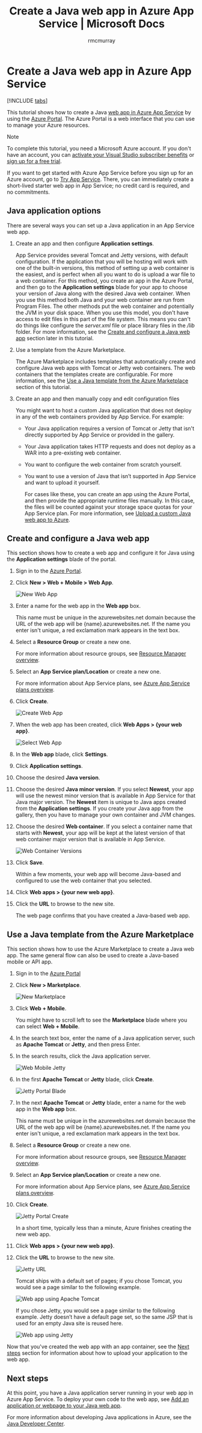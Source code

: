 ﻿---
title: Create a Java web app in Azure App Service | Microsoft Docs
description: This tutorial shows you how to deploy a Java web app to Azure App Service.
services: app-service\web
documentationcenter: java
author: rmcmurray
manager: erikre
editor: ''

ms.assetid: d6e73cc3-8b71-4742-a197-3edeabc6a289
ms.service: app-service-web
ms.workload: web
ms.tgt_pltfrm: na
ms.devlang: Java
ms.topic: get-started-article
ms.date: 11/01/2016
ms.author: robmcm

---
# Create a Java web app in Azure App Service
[!INCLUDE [tabs](../../includes/app-service-web-get-started-nav-tabs.md)]

This tutorial shows how to create a Java [web app in Azure App Service] by using the [Azure Portal]. The Azure Portal is a web interface that you can use to manage your Azure resources.

> [!NOTE]
> To complete this tutorial, you need a Microsoft Azure account. If you don't have an account, you can [activate your Visual Studio subscriber benefits] or [sign up for a free trial].
> 
> If you want to get started with Azure App Service before you sign up for an Azure account, go to [Try App Service]. There, you can immediately create a short-lived starter web app in App Service; no credit card is required, and no commitments.
> 
> 

## Java application options
There are several ways you can set up a Java application in an App Service web app. 

1. Create an app and then configure **Application settings**.
   
    App Service provides several Tomcat and Jetty versions, with default configuration. If the application that you will be hosting will work with one of the built-in versions, this method of setting up a web container is the easiest, and is perfect when all you want to do is upload a war file to a web container. For this method, you create an app in the Azure Portal, and then go to the **Application settings** blade for your app to choose your version of Java along with the desired Java web container. When you use this method both Java and your web container are run from Program Files. The other methods put the web container and potentially the JVM in your disk space. When you use this model, you don't have access to edit files in this part of the file system. This means you can't do things like configure the *server.xml* file or place library files in the */lib* folder. For more information, see the [Create and configure a Java web app](#appsettings) section later in this tutorial.
2. Use a template from the Azure Marketplace.
   
    The Azure Marketplace includes templates that automatically create and configure Java web apps with Tomcat or Jetty web containers. The web containers that the templates create are configurable. For more information, see the [Use a Java template from the Azure Marketplace](#marketplace) section of this tutorial.
3. Create an app and then manually copy and edit configuration files 
   
    You might want to host a custom Java application that does not deploy in any of the web containers provided by App Service. For example:
   
   * Your Java application requires a version of Tomcat or Jetty that isn't directly supported by App Service or provided in the gallery.
   * Your Java application takes HTTP requests and does not deploy as a WAR into a pre-existing web container.
   * You want to configure the web container from scratch yourself. 
   * You want to use a version of Java that isn’t supported in App Service and want to upload it yourself.
     
     For cases like these, you can create an app using the Azure Portal, and then provide the appropriate runtime files manually. In this case, the files will be counted against your storage space quotas for your App Service plan. For more information, see [Upload a custom Java web app to Azure].

## <a name="portal"></a> Create and configure a Java web app
This section shows how to create a web app and configure it for Java using the **Application settings** blade of the portal.

1. Sign in to the [Azure Portal].
2. Click **New > Web + Mobile > Web App**.
   
    ![New Web App][newwebapp]
3. Enter a name for the web app in the **Web app** box.
   
    This name must be unique in the azurewebsites.net domain because the URL of the web app will be {name}.azurewebsites.net. If the name you enter isn't unique, a red exclamation mark appears in the text box.
4. Select a **Resource Group** or create a new one.
   
    For more information about resource groups, see [Resource Manager overview].
5. Select an **App Service plan/Location** or create a new one.
   
    For more information about App Service plans, see [Azure App Service plans overview].
6. Click **Create**.
   
    ![Create Web App][newwebapp2]
7. When the web app has been created, click **Web Apps > {your web app}**.
   
    ![Select Web App][selectwebapp]
8. In the **Web app** blade, click **Settings**.
9. Click **Application settings**.
10. Choose the desired **Java version**. 
11. Choose the desired **Java minor version**. If you select **Newest**, your app will use the newest minor version that is available in App Service for that Java major version. The **Newest** item is unique to Java apps created from the **Application settings**. If you create your Java app from the gallery, then you have to manage your own container and JVM changes. 
12. Choose the desired **Web container**. If you select a container name that starts with **Newest**, your app will be kept at the latest version of that web container major version that is available in App Service. 
    
    ![Web Container Versions][versions]
13. Click **Save**.
    
    Within a few moments, your web app will become Java-based and configured to use the web container that you selected.
14. Click **Web apps > {your new web app}**.
15. Click the **URL** to browse to the new site.
    
    The web page confirms that you have created a Java-based web app.

## <a name="marketplace"></a> Use a Java template from the Azure Marketplace
This section shows how to use the Azure Marketplace to create a Java web app. The same general flow can also be used to create a Java-based mobile or API app. 

1. Sign in to the [Azure Portal]
2. Click **New > Marketplace**.
   
    ![New Marketplace][newmarketplace]
3. Click **Web + Mobile**.
   
    You might have to scroll left to see the **Marketplace** blade where you can select **Web + Mobile**.
4. In the search text box, enter the name of a Java application server, such as **Apache Tomcat** or **Jetty**, and then press Enter.
5. In the search results, click the Java application server.
   
    ![Web Mobile Jetty][webmobilejetty]
6. In the first **Apache Tomcat** or **Jetty** blade, click **Create**.
   
    ![Jetty Portal Blade][jettyblade]
7. In the next **Apache Tomcat** or **Jetty** blade, enter a name for the web app in the **Web app** box.
   
    This name must be unique in the azurewebsites.net domain because the URL of the web app will be {name}.azurewebsites.net. If the name you enter isn't unique, a red exclamation mark appears in the text box.
8. Select a **Resource Group** or create a new one.
   
    For more information about resource groups, see [Resource Manager overview].
9. Select an **App Service plan/Location** or create a new one.
   
    For more information about App Service plans, see [Azure App Service plans overview].
10. Click **Create**.
    
    ![Jetty Portal Create][jettyportalcreate2]
    
    In a short time, typically less than a minute, Azure finishes creating the new web app.
11. Click **Web apps > {your new web app}**.
12. Click the **URL** to browse to the new site.
    
    ![Jetty URL][jettyurl]
    
    Tomcat ships with a default set of pages; if you chose Tomcat, you would see a page similar to the following example.
    
    ![Web app using Apache Tomcat][tomcat]
    
    If you chose Jetty, you would see a page similar to the following example. Jetty doesn’t have a default page set, so the same JSP that is used for an empty Java site is reused here.
    
    ![Web app using Jetty][jetty]

Now that you've created the web app with an app container, see the [Next steps](#next-steps) section for information about how to upload your application to the web app.

## Next steps
At this point, you have a Java application server running in your web app in Azure App Service. To deploy your own code to the web app, see [Add an application or webpage to your Java web app].

For more information about developing Java applications in Azure, see the [Java Developer Center].

<!-- URL List -->

[Add an application or webpage to your Java web app]: ./web-sites-java-add-app.md
[Azure App Service plans overview]: ../app-service/azure-web-sites-web-hosting-plans-in-depth-overview.md
[Azure Portal]: https://portal.azure.com/
[activate your Visual Studio subscriber benefits]: http://go.microsoft.com/fwlink/?LinkId=623901
[sign up for a free trial]: http://go.microsoft.com/fwlink/?LinkId=623901
[Try App Service]: http://go.microsoft.com/fwlink/?LinkId=523751
[web app in Azure App Service]: http://go.microsoft.com/fwlink/?LinkId=529714
[Java Developer Center]: /develop/java/
[Resource Manager overview]: ../azure-resource-manager/resource-group-overview.md
[Upload a custom Java web app to Azure]: ./web-sites-java-custom-upload.md

<!-- IMG List -->

[newwebapp]: ./media/web-sites-java-get-started/newwebapp.png
[newwebapp2]: ./media/web-sites-java-get-started/newwebapp2.png
[selectwebapp]: ./media/web-sites-java-get-started/selectwebapp.png
[versions]: ./media/web-sites-java-get-started/versions.png
[newmarketplace]: ./media/web-sites-java-get-started/newmarketplace.png
[webmobilejetty]: ./media/web-sites-java-get-started/webmobilejetty.png
[jettyblade]: ./media/web-sites-java-get-started/jettyblade.png
[jettyportalcreate2]: ./media/web-sites-java-get-started/jettyportalcreate2.png
[jettyurl]: ./media/web-sites-java-get-started/jettyurl.png
[tomcat]: ./media/web-sites-java-get-started/tomcat.png
[jetty]: ./media/web-sites-java-get-started/jetty.png
